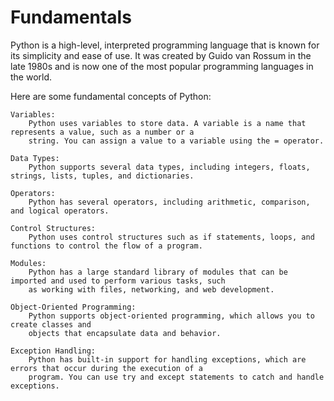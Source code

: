 # Fundamentals

Python is a high-level, interpreted programming language that is known for its simplicity and ease of use. It was created by Guido van Rossum in the late 1980s and is now one of the most popular programming languages in the world.

Here are some fundamental concepts of Python:

    Variables: 
        Python uses variables to store data. A variable is a name that represents a value, such as a number or a 
        string. You can assign a value to a variable using the = operator.

    Data Types: 
        Python supports several data types, including integers, floats, strings, lists, tuples, and dictionaries.
    
    Operators: 
        Python has several operators, including arithmetic, comparison, and logical operators.
    
    Control Structures: 
        Python uses control structures such as if statements, loops, and functions to control the flow of a program.
    
    Modules: 
        Python has a large standard library of modules that can be imported and used to perform various tasks, such
        as working with files, networking, and web development.
    
    Object-Oriented Programming: 
        Python supports object-oriented programming, which allows you to create classes and 
        objects that encapsulate data and behavior.
    
    Exception Handling: 
        Python has built-in support for handling exceptions, which are errors that occur during the execution of a 
        program. You can use try and except statements to catch and handle exceptions.